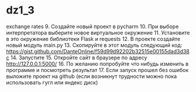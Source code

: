 # dz1_3
exchange rates
9. Создайте новый проект в pycharm
10. При выборе интерпретатора выберите новое виртуальное окружение
11. Установите в это окружение библиотеки Flask и requests
12. В проекте создайте новый модуль main.py
13. Скопируйте в этот модуль следующий код: https://gist.github.com/DanteOnline/f59d99d92202b32515e00155dad3d38c
14. Запустите
15. Откройте сайт в браузере по адресу http://127.0.0.1:5000/
16. По желанию попробуйте что нибудь изменить в программе и посмотреть результат
17. Если запуск прошел без ошибок выложите проект на github (если возникнут трудности можно пока использовать гугл или яндекс диск)

